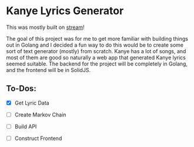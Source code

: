 # Kanye Lyrics Generator

This was mostly built on [stream](twitch.tv/thesidcodes)!

The goal of this project was for me to get more familiar with building things out in Golang
and I decided a fun way to do this would be to create some sort of text generator (mostly)
from scratch. Kanye has a lot of songs, and most of them are good so naturally a web app
that generated Kanye lyrics seemed suitable. The backend for the project will be completely
in Golang, and the frontend will be in SolidJS. 

## To-Dos:
- [x] Get Lyric Data
- [ ] Create Markov Chain
- [ ] Build API
- [ ] Construct Frontend

